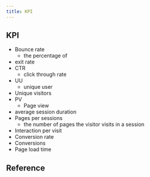 ```yaml
---
title: KPI
---
```


## KPI


- Bounce rate
    - the percentage of 
- exit rate
- CTR
    - click through rate
- UU
    - unique user
- Unique visitors
- PV
    - Page view
- average session duration
- Pages per sessions
    - the number of pages the visitor visits in a session
- Interaction per visit
- Conversion rate
- Conversions
- Page load time


## Reference
